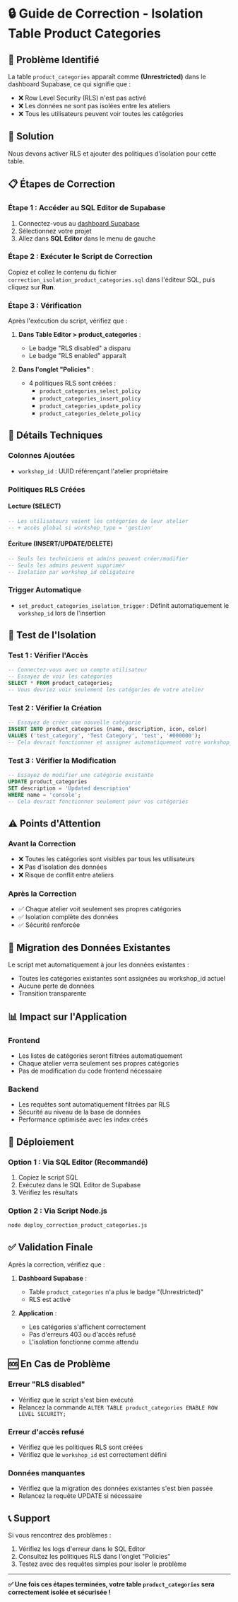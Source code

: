 # 🔒 Guide de Correction - Isolation Table Product Categories

## 🚨 Problème Identifié

La table `product_categories` apparaît comme **(Unrestricted)** dans le dashboard Supabase, ce qui signifie que :
- ❌ Row Level Security (RLS) n'est pas activé
- ❌ Les données ne sont pas isolées entre les ateliers
- ❌ Tous les utilisateurs peuvent voir toutes les catégories

## 🎯 Solution

Nous devons activer RLS et ajouter des politiques d'isolation pour cette table.

## 📋 Étapes de Correction

### Étape 1 : Accéder au SQL Editor de Supabase

1. Connectez-vous au [dashboard Supabase](https://supabase.com/dashboard)
2. Sélectionnez votre projet
3. Allez dans **SQL Editor** dans le menu de gauche

### Étape 2 : Exécuter le Script de Correction

Copiez et collez le contenu du fichier `correction_isolation_product_categories.sql` dans l'éditeur SQL, puis cliquez sur **Run**.

### Étape 3 : Vérification

Après l'exécution du script, vérifiez que :

1. **Dans Table Editor > product_categories** :
   - Le badge "RLS disabled" a disparu
   - Le badge "RLS enabled" apparaît

2. **Dans l'onglet "Policies"** :
   - 4 politiques RLS sont créées :
     - `product_categories_select_policy`
     - `product_categories_insert_policy`
     - `product_categories_update_policy`
     - `product_categories_delete_policy`

## 🔧 Détails Techniques

### Colonnes Ajoutées
- `workshop_id` : UUID référençant l'atelier propriétaire

### Politiques RLS Créées

#### **Lecture (SELECT)**
```sql
-- Les utilisateurs voient les catégories de leur atelier
-- + accès global si workshop_type = 'gestion'
```

#### **Écriture (INSERT/UPDATE/DELETE)**
```sql
-- Seuls les techniciens et admins peuvent créer/modifier
-- Seuls les admins peuvent supprimer
-- Isolation par workshop_id obligatoire
```

### Trigger Automatique
- `set_product_categories_isolation_trigger` : Définit automatiquement le `workshop_id` lors de l'insertion

## 🧪 Test de l'Isolation

### Test 1 : Vérifier l'Accès
```sql
-- Connectez-vous avec un compte utilisateur
-- Essayez de voir les catégories
SELECT * FROM product_categories;
-- Vous devriez voir seulement les catégories de votre atelier
```

### Test 2 : Vérifier la Création
```sql
-- Essayez de créer une nouvelle catégorie
INSERT INTO product_categories (name, description, icon, color) 
VALUES ('test_category', 'Test Category', 'test', '#000000');
-- Cela devrait fonctionner et assigner automatiquement votre workshop_id
```

### Test 3 : Vérifier la Modification
```sql
-- Essayez de modifier une catégorie existante
UPDATE product_categories 
SET description = 'Updated description' 
WHERE name = 'console';
-- Cela devrait fonctionner seulement pour vos catégories
```

## ⚠️ Points d'Attention

### Avant la Correction
- ❌ Toutes les catégories sont visibles par tous les utilisateurs
- ❌ Pas d'isolation des données
- ❌ Risque de conflit entre ateliers

### Après la Correction
- ✅ Chaque atelier voit seulement ses propres catégories
- ✅ Isolation complète des données
- ✅ Sécurité renforcée

## 🔄 Migration des Données Existantes

Le script met automatiquement à jour les données existantes :
- Toutes les catégories existantes sont assignées au workshop_id actuel
- Aucune perte de données
- Transition transparente

## 📊 Impact sur l'Application

### Frontend
- Les listes de catégories seront filtrées automatiquement
- Chaque atelier verra seulement ses propres catégories
- Pas de modification du code frontend nécessaire

### Backend
- Les requêtes sont automatiquement filtrées par RLS
- Sécurité au niveau de la base de données
- Performance optimisée avec les index créés

## 🚀 Déploiement

### Option 1 : Via SQL Editor (Recommandé)
1. Copiez le script SQL
2. Exécutez dans le SQL Editor de Supabase
3. Vérifiez les résultats

### Option 2 : Via Script Node.js
```bash
node deploy_correction_product_categories.js
```

## ✅ Validation Finale

Après la correction, vérifiez que :

1. **Dashboard Supabase** :
   - Table `product_categories` n'a plus le badge "(Unrestricted)"
   - RLS est activé

2. **Application** :
   - Les catégories s'affichent correctement
   - Pas d'erreurs 403 ou d'accès refusé
   - L'isolation fonctionne comme attendu

## 🆘 En Cas de Problème

### Erreur "RLS disabled"
- Vérifiez que le script s'est bien exécuté
- Relancez la commande `ALTER TABLE product_categories ENABLE ROW LEVEL SECURITY;`

### Erreur d'accès refusé
- Vérifiez que les politiques RLS sont créées
- Vérifiez que le `workshop_id` est correctement défini

### Données manquantes
- Vérifiez que la migration des données existantes s'est bien passée
- Relancez la requête UPDATE si nécessaire

## 📞 Support

Si vous rencontrez des problèmes :
1. Vérifiez les logs d'erreur dans le SQL Editor
2. Consultez les politiques RLS dans l'onglet "Policies"
3. Testez avec des requêtes simples pour isoler le problème

---

**✅ Une fois ces étapes terminées, votre table `product_categories` sera correctement isolée et sécurisée !**


